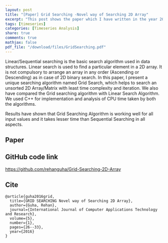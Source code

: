 ```yaml
---
layout: post
title: "[Paper] Grid Searching -Novel way of Searching 2D Array"
excerpt: "This post shows the paper which I have written in the year 2016. It is about the "
tags: [timeseries]
categories: [Timeseries Analysis]
share: true
comments: true
mathjax: false
pdf_file: "/download/files/GridSearching.pdf"
---
```


Linear/Sequential searching is the basic search algorithm used in data structures. Linear search is used to find a particular element in a 2D array. It is not compulsory to arrange an array in any order (Ascending or Descending) as in case of 2D binary search. In this paper, I present a unique searching algorithm named Grid Search, which helps to search an unsorted 2D Array/Matrix with least time complexity and iteration. We also have compared the Grid searching algorithm with Linear Search Algorithm. We used C++ for implementation and analysis of CPU time taken by both the algorithms.

Results have shown that Grid Searching Algorithm is working well for all input values and it takes lesser time than Sequential Searching in all aspects.

## Paper

<!-- {% pdf {{ page.pdf_file }} no_link %} -->

## GitHub code link

https://github.com/rehanguha/Grid-Searching-2D-Array

## Cite

```text
@article{guha2016grid,
  title={GRID SEARCHING Novel way of Searching 2D Array},
  author={Guha, Rehan},
  journal={International Journal of Computer Applications Technology and Research},
  volume={5},
  number={1},
  pages={26--33},
  year={2016}
}
```